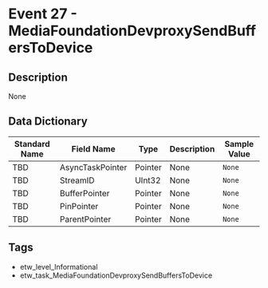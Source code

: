 # Event 27 - MediaFoundationDevproxySendBuffersToDevice

## Description
None

## Data Dictionary
|Standard Name|Field Name|Type|Description|Sample Value|
|---|---|---|---|---|
|TBD|AsyncTaskPointer|Pointer|None|`None`|
|TBD|StreamID|UInt32|None|`None`|
|TBD|BufferPointer|Pointer|None|`None`|
|TBD|PinPointer|Pointer|None|`None`|
|TBD|ParentPointer|Pointer|None|`None`|

## Tags
* etw_level_Informational
* etw_task_MediaFoundationDevproxySendBuffersToDevice